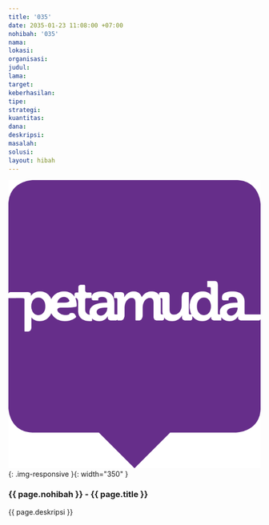 ```yaml
---
title: '035'
date: 2035-01-23 11:08:00 +07:00
nohibah: '035'
nama: 
lokasi: 
organisasi: 
judul: 
lama: 
target: 
keberhasilan: 
tipe: 
strategi: 
kuantitas: 
dana: 
deskripsi: 
masalah: 
solusi: 
layout: hibah
---
```


![035](/static/img/hibahcms/035.png){: .img-responsive }{: width="350" }

### {{ page.nohibah }} - {{ page.title }}

{{ page.deskripsi }}
